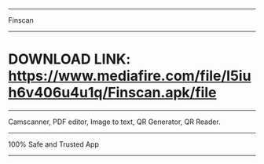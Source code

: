 **************************
Finscan 
***********************

DOWNLOAD LINK: https://www.mediafire.com/file/l5iuh6v406u4u1q/Finscan.apk/file
================================================================================
____________________________________________________________________
Camscanner, PDF editor, Image to text, QR Generator, QR Reader.
___________________________________________________________________
100% Safe and Trusted App
___________________________________________________________________
